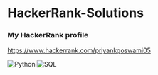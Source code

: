 # HackerRank-Solutions

### My HackerRank profile  

<https://www.hackerrank.com/priyankgoswami05>

![Python](badges/python.svg)
![SQL](badges/sql.svg)
